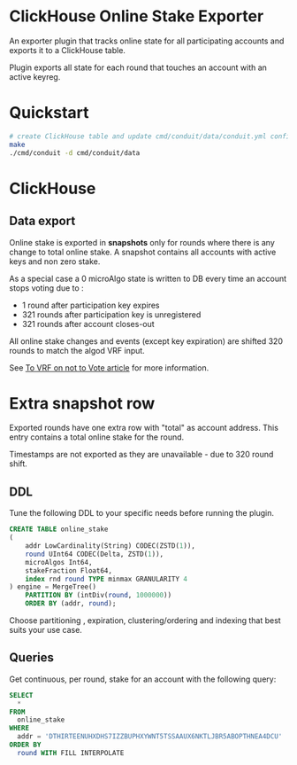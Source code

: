 # ClickHouse Online Stake Exporter 

An exporter plugin that tracks online state for all participating accounts and exports it to a ClickHouse table.

Plugin exports all state for each round that touches an account with an active keyreg.

# Quickstart

```bash
# create ClickHouse table and update cmd/conduit/data/conduit.yml config
make
./cmd/conduit -d cmd/conduit/data
```

# ClickHouse

## Data export
Online stake is exported in **snapshots** only for rounds where there is any change to total online stake.
A snapshot contains all accounts with active keys and non zero stake.

As a special case a 0 microAlgo state is written to DB every time an account stops voting due to :

* 1 round after participation key expires 
* 321 rounds after participation key is unregistered
* 321 rounds after account closes-out

All online stake changes and events  (except key expiration) are shifted 320 rounds to match the algod VRF input. 

See [To VRF on not to Vote article](https://medium.com/@ppierscionek/to-vrf-or-not-aabccbe3bd25) for more information. 
# Extra snapshot row

Exported rounds have one extra row with "total" as account address.
This entry contains a total online stake for the round.

Timestamps are not exported as they are unavailable - due to 320 round shift.

## DDL

Tune the following DDL to your specific needs before running the plugin. 
```sql
CREATE TABLE online_stake
(
	addr LowCardinality(String) CODEC(ZSTD(1)),
	round UInt64 CODEC(Delta, ZSTD(1)),
	microAlgos Int64,
	stakeFraction Float64,
	index rnd round TYPE minmax GRANULARITY 4	
) engine = MergeTree()
    PARTITION BY (intDiv(round, 1000000))
    ORDER BY (addr, round);
```

Choose partitioning , expiration, clustering/ordering and indexing that best suits your use case.  

## Queries

Get continuous, per round, stake for an account with the following query:

```sql
SELECT 
  * 
FROM
  online_stake 
WHERE
  addr = 'DTHIRTEENUHXDHS7IZZBUPHXYWNT5TSSAAUX6NKTLJBR5ABOPTHNEA4DCU'
ORDER BY
  round WITH FILL INTERPOLATE 
```

